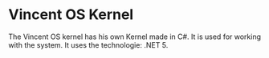# Vincent OS Kernel

The Vincent OS kernel has his own Kernel made in C#. It is used for working with the system. It uses the technologie: .NET 5.



